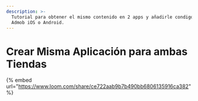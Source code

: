 ```yaml
---
description: >-
  Tutorial para obtener el mismo contenido en 2 apps y añadirle condigos de
  Admob iOS o Android.
---
```


# Crear Misma Aplicación para ambas Tiendas

{% embed url="https://www.loom.com/share/ce722aab9b7b490bb6806135916ca382" %}



